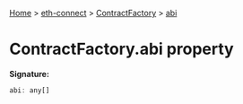 [Home](./index) &gt; [eth-connect](./eth-connect.md) &gt; [ContractFactory](./eth-connect.contractfactory.md) &gt; [abi](./eth-connect.contractfactory.abi.md)

# ContractFactory.abi property


**Signature:**
```javascript
abi: any[]
```
